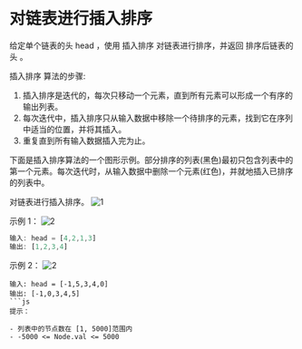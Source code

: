 # 对链表进行插入排序

给定单个链表的头 head ，使用 插入排序 对链表进行排序，并返回 排序后链表的头 。

插入排序 算法的步骤:

1. 插入排序是迭代的，每次只移动一个元素，直到所有元素可以形成一个有序的输出列表。
2. 每次迭代中，插入排序只从输入数据中移除一个待排序的元素，找到它在序列中适当的位置，并将其插入。
3. 重复直到所有输入数据插入完为止。

下面是插入排序算法的一个图形示例。部分排序的列表(黑色)最初只包含列表中的第一个元素。每次迭代时，从输入数据中删除一个元素(红色)，并就地插入已排序的列表中。

对链表进行插入排序。
![1](https://pic.leetcode.cn/1724130387-qxfMwx-Insertion-sort-example-300px.gif)

示例 1：
![2](https://pic.leetcode.cn/1724130414-QbPAjl-image.png)

```js
输入: head = [4,2,1,3]
输出: [1,2,3,4]
```

示例 2：
![2](https://pic.leetcode.cn/1724130432-zoOvdI-image.png)

```
输入: head = [-1,5,3,4,0]
输出: [-1,0,3,4,5]
```js
提示：

- 列表中的节点数在 [1, 5000]范围内
- -5000 <= Node.val <= 5000
